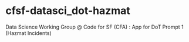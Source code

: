 # cfsf-datasci_dot-hazmat
Data Science Working Group @ Code for SF (CFA) : App for DoT Prompt 1 (Hazmat Incidents)
